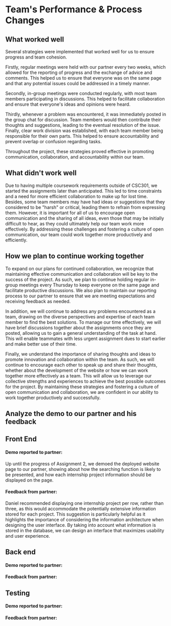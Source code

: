 # Team's Performance & Process Changes

## What worked well
Several strategies were implemented that worked well for us to ensure progress and team cohesion. 

Firstly, regular meetings were held with our partner every two weeks, which allowed for the reporting of progress and the exchange of advice and comments. This helped us to ensure that everyone was on the same page and that any potential issues could be addressed in a timely manner. 

Secondly, in-group meetings were conducted regularly, with most team members participating in discussions. This helped to facilitate collaboration and ensure that everyone's ideas and opinions were heard. 

Thirdly, whenever a problem was encountered, it was immediately posted in the group chat for discussion. Team members would then contribute their thoughts and suggestions, leading to the eventual resolution of the issue. Finally, clear work division was established, with each team member being responsible for their own parts. This helped to ensure accountability and prevent overlap or confusion regarding tasks. 

Throughout the project, these strategies proved effective in promoting communication, collaboration, and accountability within our team.

## What didn't work well
Due to having multiple coursework requirements outside of CSC301, we started the assignments later than anticipated. This led to time constraints and a need for more efficient collaboration to make up for lost time. Besides, some team members may have had ideas or suggestions that they considered to be "harsh" or critical, leading them to refrain from expressing them. However, it is important for all of us to encourage open communication and the sharing of all ideas, even those that may be initially difficult to hear, as they could ultimately help our team work more effectively. By addressing these challenges and fostering a culture of open communication, our team could work together more productively and efficiently.

## How we plan to continue working together
To expand on our plans for continued collaboration, we recognize that maintaining effective communication and collaboration will be key to the success of the project. As such, we plan to continue holding regular in-group meetings every Thursday to keep everyone on the same page and facilitate productive discussions. We also plan to maintain our reporting process to our partner to ensure that we are meeting expectations and receiving feedback as needed.

In addition, we will continue to address any problems encountered as a team, drawing on the diverse perspectives and expertise of each team member to find the best solutions. To manage our time effectively, we will have brief discussions together about the assignments once they are posted, allowing us to gain a general understanding of the task at hand. This will enable teammates with less urgent assignment dues to start earlier and make better use of their time.

Finally, we understand the importance of sharing thoughts and ideas to promote innovation and collaboration within the team. As such, we will continue to encourage each other to speak up and share their thoughts, whether about the development of the website or how we can work together more effectively as a team. This will allow us to leverage our collective strengths and experiences to achieve the best possible outcomes for the project. By maintaining these strategies and fostering a culture of open communication and collaboration, we are confident in our ability to work together productively and successfully.

## Analyze the demo to our partner and his feedback
## Front End
#### Demo reported to partner:
Up until the progress of Assignment 2, we demoed the deployed website page to our partner, showing about how the searching function is likely to be presented, and how each internship project information should be displayed on the page.
#### Feedback from partner:
Daniel recommended displaying one internship project per row, rather than three, as this would accommodate the potentially extensive information stored for each project. This suggestion is particularly helpful as it highlights the importance of considering the information architecture when designing the user interface. By taking into account what information is stored in the database, we can design an interface that maximizes usability and user experience.

## Back end
#### Demo reported to partner:
#### Feedback from partner:

## Testing
#### Demo reported to partner:
#### Feedback from partner:
